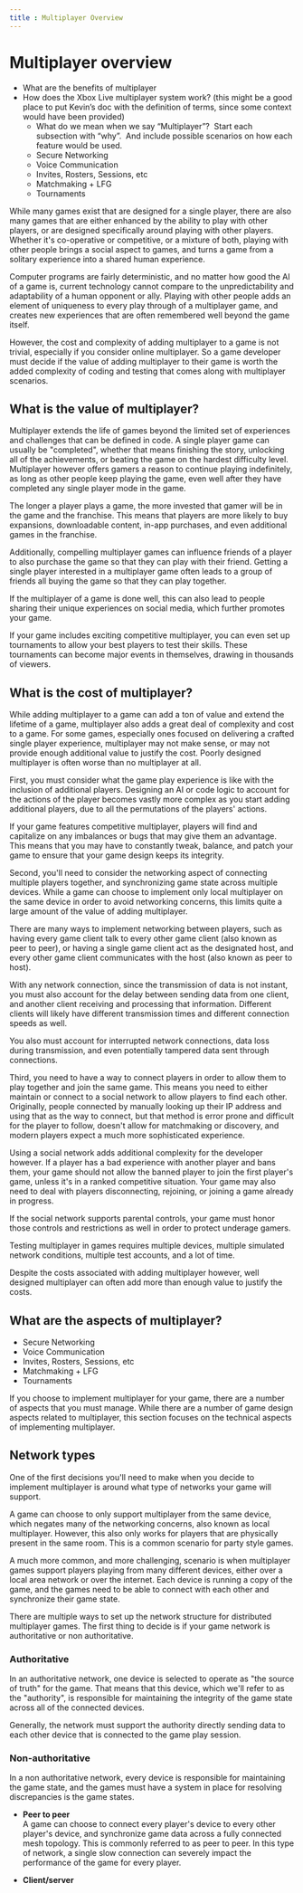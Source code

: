 ```yaml
---
title : Multiplayer Overview
---
```


# Multiplayer overview

* What are the benefits of multiplayer
* How does the Xbox Live multiplayer system work? (this might be a good place to put Kevin’s doc with the definition of terms, since some context would have been provided)
  * What do we mean when we say “Multiplayer”?  Start each subsection with “why”.  And include possible scenarios on how each feature would be used.
  * Secure Networking
  * Voice Communication
  * Invites, Rosters, Sessions, etc
  * Matchmaking + LFG
  * Tournaments

While many games exist that are designed for a single player, there are also many games that are either enhanced by the ability to play with other players, or are designed specifically around playing with other players.  Whether it's co-operative or competitive, or a mixture of both, playing with other people brings a social aspect to games, and turns a game from a solitary experience into a shared human experience.

Computer programs are fairly deterministic, and no matter how good the AI of a game is, current technology cannot compare to the unpredictability and adaptability of a human opponent or ally. Playing with other people adds an element of uniqueness to every play through of a multiplayer game, and creates new experiences that are often remembered well beyond the game itself.

However, the cost and complexity of adding multiplayer to a game is not trivial, especially if you consider online multiplayer. So a game developer must decide if the value of adding multiplayer to their game is worth the added complexity of coding and testing that comes along with multiplayer scenarios.

## What is the value of multiplayer?

Multiplayer extends the life of games beyond the limited set of experiences and challenges that can be defined in code. A single player game can usually be "completed", whether that means finishing the story, unlocking all of the achievements, or beating the game on the hardest difficulty level.  Multiplayer however offers gamers a reason to continue playing indefinitely, as long as other people keep playing the game, even well after they have completed any single player mode in the game.

The longer a player plays a game, the more invested that gamer will be in the game and the franchise. This means that players are more likely to buy expansions, downloadable content, in-app purchases, and even additional games in the franchise.

Additionally, compelling multiplayer games can influence friends of a player to also purchase the game so that they can play with their friend. Getting a single player interested in a multiplayer game often leads to a group of friends all buying the game so that they can play together.

If the multiplayer of a game is done well, this can also lead to people sharing their unique experiences on social media, which further promotes your game.

If your game includes exciting competitive multiplayer, you can even set up tournaments to allow your best players to test their skills. These tournaments can become major events in themselves, drawing in thousands of viewers.

## What is the cost of multiplayer?

While adding multiplayer to a game can add a ton of value and extend the lifetime of a game, multiplayer also adds a great deal of complexity and cost to a game. For some games, especially ones focused on delivering a crafted single player experience, multiplayer may not make sense, or may not provide enough additional value to justify the cost. Poorly designed multiplayer is often worse than no multiplayer at all.

First, you must consider what the game play experience is like with the inclusion of additional players. Designing an AI or code logic to account for the actions of the player becomes vastly more complex as you start adding additional players, due to all the permutations of the players' actions.

If your game features competitive multiplayer, players will find and capitalize on any imbalances or bugs that may give them an advantage. This means that you may have to constantly tweak, balance, and patch your game to ensure that your game design keeps its integrity.

Second, you'll need to consider the networking aspect of connecting multiple players together, and synchronizing game state across multiple devices. While a game can choose to implement only local multiplayer on the same device in order to avoid networking concerns, this limits quite a large amount of the value of adding multiplayer.

There are many ways to implement networking between players, such as having every game client talk to every other game client (also known as peer to peer), or having a single game client act as the designated host, and every other game client communicates with the
host (also known as peer to host).

With any network connection, since the transmission of data is not instant, you must also account for the delay between sending data from one client, and another client receiving and processing that information. Different clients will likely have different transmission times and different connection speeds as well.

You also must account for interrupted network connections, data loss during transmission, and even potentially tampered data sent through connections.

Third, you need to have a way to connect players in order to allow them to play together and join the same game. This means you need to either maintain or connect to a social network to allow players to find each other. Originally, people connected by manually looking up their IP address and using that as the way to connect, but that method is error prone and difficult for the player to follow, doesn't allow for matchmaking or discovery, and modern players expect a much more sophisticated experience.

Using a social network adds additional complexity for the developer however. If a player has a bad experience with another player and bans them, your game should not allow the banned player to join the first player's game, unless it's in a ranked competitive situation. Your game may also need to deal with players disconnecting, rejoining, or joining a game already in progress.

If the social network supports parental controls, your game must honor those controls and restrictions as well in order to protect underage gamers.

Testing multiplayer in games requires multiple devices, multiple simulated network conditions, multiple test accounts, and a lot of time.

Despite the costs associated with adding multiplayer however, well designed multiplayer can often add more than enough value to justify the costs.

## What are the aspects of multiplayer?

* Secure Networking
* Voice Communication
* Invites, Rosters, Sessions, etc
* Matchmaking + LFG
* Tournaments

If you choose to implement multiplayer for your game, there are a number of aspects that you must manage. While there are a number of game design aspects related to multiplayer, this section focuses on the technical aspects of implementing multiplayer.

## Network types

One of the first decisions you'll need to make when you decide to implement multiplayer is around what type of networks your game will support.

A game can choose to only support multiplayer from the same device, which negates many of the networking concerns, also known as local multiplayer. However, this also only works for players that are physically present in the same room. This is a common scenario for party style games.

A much more common, and more challenging, scenario is when multiplayer games support players playing from many different devices, either over a local area network or over the internet. Each device is running a copy of the game, and the games need to be able to connect with each other and synchronize their game state.

There are multiple ways to set up the network structure for distributed multiplayer games. The first thing to decide is if your game network is authoritative or non authoritative.

### Authoritative

In an authoritative network, one device is selected to operate as "the source of truth" for the game. That means that this device, which we'll refer to as the "authority", is responsible for maintaining the integrity of the game state across all of the connected devices.

Generally, the network must support the authority directly sending data to each other device that is connected to the game play session.


### Non-authoritative

In a non authoritative network, every device is responsible for maintaining the game state, and the games must have a system in place for resolving discrepancies is the game states.

* **Peer to peer**  
A game can choose to connect every player's device to every other player's device, and synchronize game data across a fully connected mesh topology. This is commonly referred to as peer to peer. In this type of network, a single slow connection can severely impact the performance of the game for every player.


* **Client/server**
